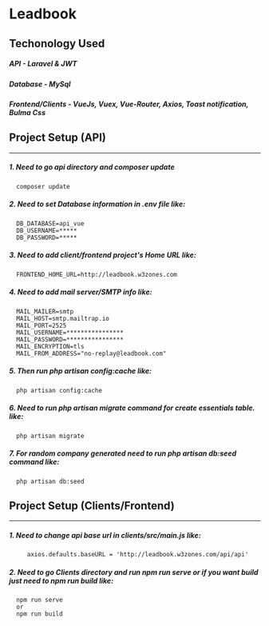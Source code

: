 # Leadbook
## Techonology Used
##### API - Laravel & JWT 
##### Database - MySql
##### Frontend/Clients - VueJs, Vuex, Vue-Router, Axios, Toast notification, Bulma Css 


## Project Setup (API)
--------------------------------------------------------------------------
##### 1. Need to go api directory and composer update
      composer update
##### 2. Need to set Database information in .env file like:
      DB_DATABASE=api_vue
      DB_USERNAME=*****
      DB_PASSWORD=*****
##### 3. Need to add client/frontend project's Home URL like: 
      FRONTEND_HOME_URL=http://leadbook.w3zones.com
##### 4. Need to add mail server/SMTP info like: 
      MAIL_MAILER=smtp
      MAIL_HOST=smtp.mailtrap.io
      MAIL_PORT=2525
      MAIL_USERNAME=****************
      MAIL_PASSWORD=****************
      MAIL_ENCRYPTION=tls
      MAIL_FROM_ADDRESS="no-replay@leadbook.com"
##### 5. Then run php artisan config:cache like:
      php artisan config:cache
##### 6. Need to run php artisan migrate command for create essentials table. like: 
      php artisan migrate
##### 7. For random company generated need to run php artisan db:seed command like:
      php artisan db:seed


## Project Setup (Clients/Frontend)
--------------------------------------------------------------------------
##### 1. Need to change api base url in clients/src/main.js like: 
         axios.defaults.baseURL = 'http://leadbook.w3zones.com/api/api'
##### 2. Need to go Clients directory and run npm run serve or if you want build just need to npm run build like:
      npm run serve
      or
      npm run build

